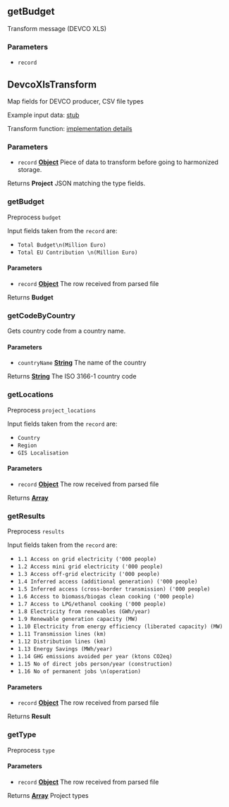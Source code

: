 <!-- Generated by documentation.js. Update this documentation by updating the source code. -->

## getBudget

Transform message (DEVCO XLS)

### Parameters

- `record`

## DevcoXlsTransform

Map fields for DEVCO producer, CSV file types

Example input data: [stub][1]

Transform function: [implementation details][2]

### Parameters

- `record` **[Object][3]** Piece of data to transform before going to harmonized storage.

Returns **Project** JSON matching the type fields.

### getBudget

Preprocess `budget`

Input fields taken from the `record` are:

- `Total Budget\n(Million Euro)`
- `Total EU Contribution \n(Million Euro)`

#### Parameters

- `record` **[Object][3]** The row received from parsed file

Returns **Budget**

### getCodeByCountry

Gets country code from a country name.

#### Parameters

- `countryName` **[String][4]** The name of the country

Returns **[String][4]** The ISO 3166-1 country code

### getLocations

Preprocess `project_locations`

Input fields taken from the `record` are:

- `Country`
- `Region`
- `GIS Localisation`

#### Parameters

- `record` **[Object][3]** The row received from parsed file

Returns **[Array][5]**

### getResults

Preprocess `results`

Input fields taken from the `record` are:

- `1.1 Access on grid electricity ('000 people)`
- `1.2 Access mini grid electricity ('000 people)`
- `1.3 Access off-grid electricity ('000 people)`
- `1.4 Inferred access (additional generation) ('000 people)`
- `1.5 Inferred access (cross-border transmission) ('000 people)`
- `1.6 Access to biomass/biogas clean cooking ('000 people)`
- `1.7 Access to LPG/ethanol cooking ('000 people)`
- `1.8 Electricity from renewables (GWh/year)`
- `1.9 Renewable generation capacity (MW)`
- `1.10 Electricity from energy efficiency (liberated capacity) (MW)`
- `1.11 Transmission lines (km)`
- `1.12 Distribution lines (km)`
- `1.13 Energy Savings (MWh/year)`
- `1.14 GHG emissions avoided per year (ktons CO2eq)`
- `1.15 No of direct jobs person/year (construction)`
- `1.16 No of permanent jobs \n(operation)`

#### Parameters

- `record` **[Object][3]** The row received from parsed file

Returns **Result**

### getType

Preprocess `type`

#### Parameters

- `record` **[Object][3]** The row received from parsed file

Returns **[Array][5]** Project types

[1]: https://github.com/ec-europa/eubfr-data-lake/blob/master/services/ingestion/etl/devco/csv/test/stubs/record.json
[2]: https://github.com/ec-europa/eubfr-data-lake/blob/master/services/ingestion/etl/devco/csv/src/lib/transform.js
[3]: https://developer.mozilla.org/docs/Web/JavaScript/Reference/Global_Objects/Object
[4]: https://developer.mozilla.org/docs/Web/JavaScript/Reference/Global_Objects/String
[5]: https://developer.mozilla.org/docs/Web/JavaScript/Reference/Global_Objects/Array
